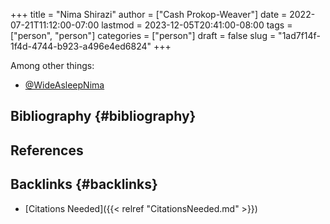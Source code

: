 +++
title = "Nima Shirazi"
author = ["Cash Prokop-Weaver"]
date = 2022-07-21T11:12:00-07:00
lastmod = 2023-12-05T20:41:00-08:00
tags = ["person", "person"]
categories = ["person"]
draft = false
slug = "1ad7f14f-1f4d-4744-b923-a496e4ed6824"
+++

Among other things:

-   [@WideAsleepNima](https://twitter.com/WideAsleepNima)


## Bibliography {#bibliography}

## References

<style>.csl-entry{text-indent: -1.5em; margin-left: 1.5em;}</style><div class="csl-bib-body">
</div>


## Backlinks {#backlinks}

-   [Citations Needed]({{< relref "CitationsNeeded.md" >}})
